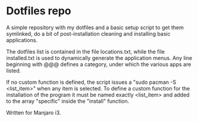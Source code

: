 # Dotfiles repo
A simple repository with my dotfiles and a basic setup script to get them symlinked, do a bit of post-installation cleaning and installing basic applications. 

The dotfiles list is contained in the file locations.txt, while the file installed.txt is used to dynamically generate the application menus. Any line beginning with  @@@ defines a category, under which the various apps are listed.

If no custom function is defined, the script issues a "sudo pacman -S <list_item>" when any item is selected. To define a custom function for the installation of the program it must be named exactly <list_item> and added to the array "specific" inside the "install" function.

Written for Manjaro i3.

